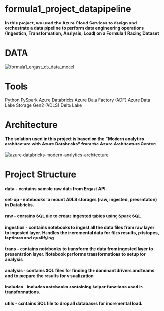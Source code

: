 # formula1_project_datapipeline

#### In this project, we used the Azure Cloud Services to design and orchestrate a data pipeline to perform data engineering operations (Ingestion, Transformation, Analysis, Load) on a Formula 1 Racing Dataset



# DATA
![formula1_ergast_db_data_model](https://github.com/nishchalvaishnav/formula1_project_datapipeline/assets/131749093/837c7090-554f-4f77-a4b2-7baf29336636)

# Tools
Python
PySpark
Azure Databricks
Azure Data Factory (ADF)
Azure Data Lake Storage Gen2 (ADLS)
Delta Lake

# Architecture
#### The solution used in this project is based on the "Modern analytics architecture with Azure Databricks" from the Azure Architecture Center:
![azure-databricks-modern-analytics-architecture](https://github.com/nishchalvaishnav/formula1_project_datapipeline/assets/131749093/9d02c72f-09cc-4a74-afb8-8cec1b5478ef)

# Project Structure
#### data - contains sample raw data from Ergast API.
#### set-up - notebooks to mount ADLS storages (raw, ingested, presentaton) in Databricks.
#### raw - contains SQL file to create ingested tables using Spark SQL.
#### ingestion - contains notebooks to ingest all the data files from raw layer to ingested layer. Handles the incremental data for files results, pitstopes, laptimes and qualifying.
#### trans - contains notebooks to transform the data from ingested layer to presentation layer. Notebook performs transformations to setup for analysis.
#### analysis - contains SQL files for finding the dominant drivers and teams and to prepare the results for visualization.
#### includes - includes notebooks containing helper functions used in transformations.
#### utils - contains SQL file to drop all databases for incremental load.
